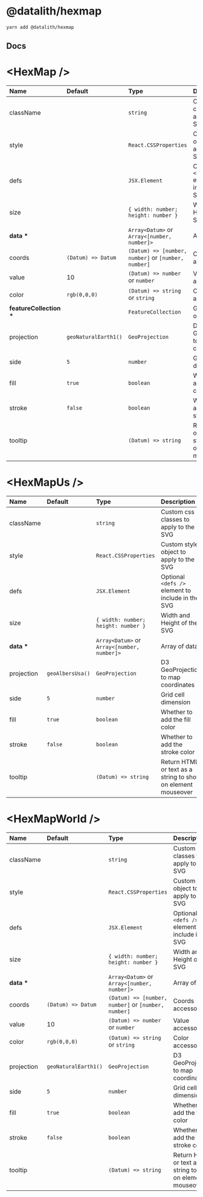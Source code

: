 # @datalith/hexmap

```sh
yarn add @datalith/hexmap
```

## Docs

# \<HexMap \/>

| Name                        | Default              | Type                                                | Description                                                  |
| :-------------------------- | :------------------- | :-------------------------------------------------- | :----------------------------------------------------------- |
| className                   |                      | `string`                                            | Custom css classes to apply to the SVG                       |
| style                       |                      | `React.CSSProperties`                               | Custom style object to apply to the SVG                      |
| defs                        |                      | `JSX.Element`                                       | Optional `<defs />` element to include in the SVG            |
| size                        |                      | `{ width: number; height: number }`                 | Width and Height of the SVG                                  |
| <b>data \*</b>              |                      | `Array<Datum>` or `Array<[number, number]>`         | Array of data                                                |
| coords                      | `(Datum) => Datum`   | `(Datum) => [number, number]` or `[number, number]` | Coords accessor                                              |
| value                       | 10                   | `(Datum) => number` or `number`                     | Value accessor                                               |
| color                       | `rgb(0,0,0)`         | `(Datum) => string` or `string`                     | Color accessor                                               |
| <b>featureCollection \*</b> |                      | `FeatureCollection`                                 | GeoJson object                                               |
| projection                  | `geoNaturalEarth1()` | `GeoProjection`                                     | D3 GeoProjection to map coordinates                          |
| side                        | `5`                  | `number`                                            | Grid cell dimension                                          |
| fill                        | `true`               | `boolean`                                           | Whether to add the fill color                                |
| stroke                      | `false`              | `boolean`                                           | Whether to add the stroke color                              |
| tooltip                     |                      | `(Datum) => string`                                 | Return HTML or text as a string to show on element mouseover |

# \<HexMapUs \/>

| Name           | Default          | Type                                        | Description                                                  |
| :------------- | :--------------- | :------------------------------------------ | :----------------------------------------------------------- |
| className      |                  | `string`                                    | Custom css classes to apply to the SVG                       |
| style          |                  | `React.CSSProperties`                       | Custom style object to apply to the SVG                      |
| defs           |                  | `JSX.Element`                               | Optional `<defs />` element to include in the SVG            |
| size           |                  | `{ width: number; height: number }`         | Width and Height of the SVG                                  |
| <b>data \*</b> |                  | `Array<Datum>` or `Array<[number, number]>` | Array of data                                                |
| projection     | `geoAlbersUsa()` | `GeoProjection`                             | D3 GeoProjection to map coordinates                          |
| side           | `5`              | `number`                                    | Grid cell dimension                                          |
| fill           | `true`           | `boolean`                                   | Whether to add the fill color                                |
| stroke         | `false`          | `boolean`                                   | Whether to add the stroke color                              |
| tooltip        |                  | `(Datum) => string`                         | Return HTML or text as a string to show on element mouseover |

# \<HexMapWorld \/>

| Name           | Default              | Type                                                | Description                                                  |
| :------------- | :------------------- | :-------------------------------------------------- | :----------------------------------------------------------- |
| className      |                      | `string`                                            | Custom css classes to apply to the SVG                       |
| style          |                      | `React.CSSProperties`                               | Custom style object to apply to the SVG                      |
| defs           |                      | `JSX.Element`                                       | Optional `<defs />` element to include in the SVG            |
| size           |                      | `{ width: number; height: number }`                 | Width and Height of the SVG                                  |
| <b>data \*</b> |                      | `Array<Datum>` or `Array<[number, number]>`         | Array of data                                                |
| coords         | `(Datum) => Datum`   | `(Datum) => [number, number]` or `[number, number]` | Coords accessor                                              |
| value          | 10                   | `(Datum) => number` or `number`                     | Value accessor                                               |
| color          | `rgb(0,0,0)`         | `(Datum) => string` or `string`                     | Color accessor                                               |
| projection     | `geoNaturalEarth1()` | `GeoProjection`                                     | D3 GeoProjection to map coordinates                          |
| side           | `5`                  | `number`                                            | Grid cell dimension                                          |
| fill           | `true`               | `boolean`                                           | Whether to add the fill color                                |
| stroke         | `false`              | `boolean`                                           | Whether to add the stroke color                              |
| tooltip        |                      | `(Datum) => string`                                 | Return HTML or text as a string to show on element mouseover |
